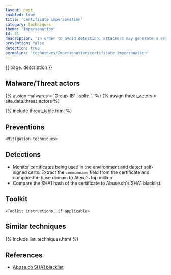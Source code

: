 ```yaml
---
layout: post
enabled: true
title: 'Certificate impersonation'
category: techniques
theme: 'Impersonation'
Id: 41
description: 'In order to avoid detection, attackers may generate a self-signed SSL/TLS certificate that impersonates an entity.'
prevention: false
detection: true
permalink: 'techniques/Impersonation/certificate_impersonation'
---
```

{{ page. description }}

## Malware/Threat actors

<!-- Threat actors table -->
{% assign malwares = 'Group-IB' | split: ',' %}
{% assign threat_actors = site.data.threat_actors %}

{% include threat_table.html %}

## Preventions

`<Mitigation techniques>`

## Detections

* Monitor certificates being used in the environment and detect self-signed certs. Extract the `commonname` field from the certificate and compare the base domain to Alexa's top million.
* Compare the SHA1 hash of the certificate to Abuse.sh's SHA1 blacklist.


## Toolkit

`<Toolkit instructions, if applicable>`

## Similar techniques

{% include list_techniques.html %}


## References

* [Abuse.ch SHA1 blacklist](https://sslbl.abuse.ch/blacklist/)
